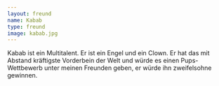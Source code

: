 ```yaml
---
layout: freund
name: Kabab
type: freund
image: kabab.jpg
---
```


Kabab ist ein Multitalent. Er ist ein Engel und ein Clown. Er hat das mit Abstand kräftigste Vorderbein der Welt und würde es einen Pups-Wettbewerb unter meinen Freunden geben, er würde ihn zweifelsohne gewinnen.